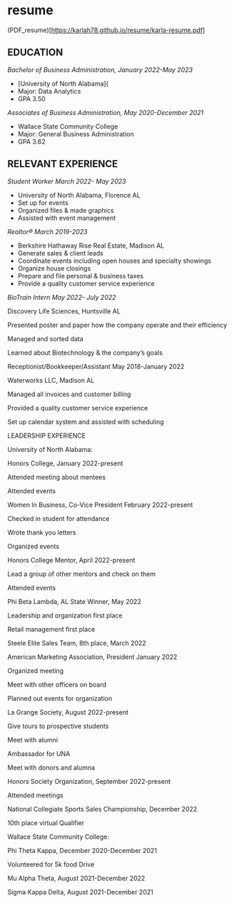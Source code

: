 # resume

(PDF_resume)[https://karlah78.github.io/resume/karla-resume.pdf]

## EDUCATION 

_Bachelor of Business Administration, January 2022-May 2023_
- [University of North Alabama](
- Major: Data Analytics 
- GPA 3.50

_Associates of Business Administration, May 2020-December 2021_
- Wallace State Community College 
- Major: General Business Administration 
- GPA 3.62 

## RELEVANT EXPERIENCE 
_Student Worker March 2022- May 2023_
- University of North Alabama, Florence AL 
- Set up for events 
- Organized files & made graphics  
- Assisted with event management 

_Realtor® March 2019-2023_
- Berkshire Hathaway Rise Real Estate, Madison AL 
- Generate sales & client leads 
- Coordinate events including open houses and specialty showings 
- Organize house closings 
- Prepare and file personal & business taxes 
- Provide a quality customer service experience 

_BioTrain Intern May 2022- July 2022_

Discovery Life Sciences, Huntsville AL 

Presented poster and paper how the company operate and their efficiency  

Managed and sorted data 

Learned about Biotechnology & the company’s goals 

Receptionist/Bookkeeper/Assistant May 2018-January 2022 

Waterworks LLC, Madison AL 

Managed all invoices and customer billing 

Provided a quality customer service experience 

Set up calendar system and assisted with scheduling 

LEADERSHIP EXPERIENCE 

University of North Alabama:  

Honors College, January 2022-present 

Attended meeting about mentees  

Attended events  

Women In Business, Co-Vice President February 2022-present 

Checked in student for attendance 

Wrote thank you letters  

Organized events 

Honors College Mentor, April 2022-present 

Lead a group of other mentors and check on them  

Attended events  

Phi Beta Lambda, AL State Winner, May 2022 

Leadership and organization first place  

Retail management first place 

Steele Elite Sales Team, 8th place, March 2022 

American Marketing Association, President January 2022 

Organized meeting  

Meet with other officers on board  

Planned out events for organization  

La Grange Society, August 2022-present 

Give tours to prospective students  

Meet with alumni  

Ambassador for UNA  

Meet with donors and alumna 

Honors Society Organization, September 2022-present 

Attended meetings 

National Collegiate Sports Sales Championship, December 2022 

10th place virtual Qualifier 

Wallace State Community College: 

Phi Theta Kappa, December 2020-December 2021 

Volunteered for 5k food Drive 

Mu Alpha Theta, August 2021-December 2022 

Sigma Kappa Delta, August 2021-December 2021  

 
